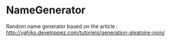 # NameGenerator
Random name generator based on the article : http://yahiko.developpez.com/tutoriels/generation-aleatoire-nom/
